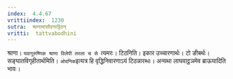 ```yaml
---
index:  4.4.67
vrittiindex:  1230
sutra:  श्राणामांसौदनाट्टिठन्
vritti:  tattvabodhini 
---
```


श्राणा। `यवागूरुष्णिक श्राणा विलेपी तरला च से `त्यमरः। टिठनिति। इकार उच्चारणार्थः। टो ङीबर्थः। सङ्घातविगृहीतार्थमिति। `ओदनिक`इत्यत्र हि वृद्धिनिवारणाऽयं टिठन्नारब्धः। अन्यथा लाघवाट्ठञमेव ब्राऊयादिति भावः।

